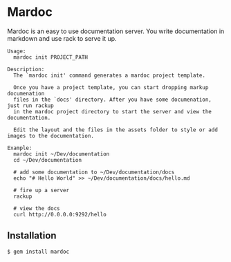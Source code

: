 Mardoc
======

Mardoc is an easy to use documentation server. You write documentation in markdown and use rack to serve it up.


    Usage:
      mardoc init PROJECT_PATH

    Description:
      The `mardoc init' command generates a mardoc project template.

      Once you have a project template, you can start dropping markup documenation
      files in the `docs' directory. After you have some documenation, just run rackup
      in the mardoc project directory to start the server and view the documentation.

      Edit the layout and the files in the assets folder to style or add images to the documentation.

    Example:
      mardoc init ~/Dev/documentation
      cd ~/Dev/documentation

      # add some documentation to ~/Dev/documentation/docs
      echo "# Hello World" >> ~/Dev/documentation/docs/hello.md 

      # fire up a server
      rackup

      # view the docs
      curl http://0.0.0.0:9292/hello
      
      
Installation
------------

    $ gem install mardoc